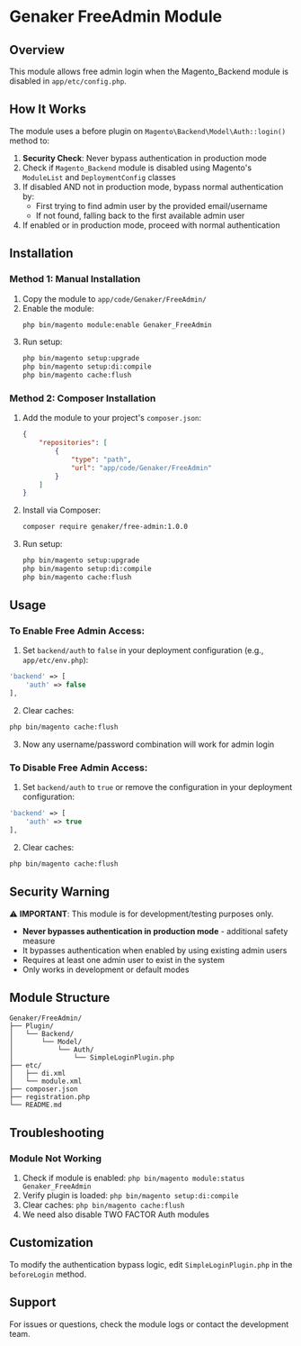 # Genaker FreeAdmin Module

## Overview
This module allows free admin login when the Magento_Backend module is disabled in `app/etc/config.php`.

## How It Works
The module uses a before plugin on `Magento\Backend\Model\Auth::login()` method to:
1. **Security Check**: Never bypass authentication in production mode
2. Check if `Magento_Backend` module is disabled using Magento's `ModuleList` and `DeploymentConfig` classes
3. If disabled AND not in production mode, bypass normal authentication by:
   - First trying to find admin user by the provided email/username
   - If not found, falling back to the first available admin user
4. If enabled or in production mode, proceed with normal authentication

## Installation

### Method 1: Manual Installation
1. Copy the module to `app/code/Genaker/FreeAdmin/`
2. Enable the module:
   ```bash
   php bin/magento module:enable Genaker_FreeAdmin
   ```
3. Run setup:
   ```bash
   php bin/magento setup:upgrade
   php bin/magento setup:di:compile
   php bin/magento cache:flush
   ```

### Method 2: Composer Installation
1. Add the module to your project's `composer.json`:
   ```json
   {
       "repositories": [
           {
               "type": "path",
               "url": "app/code/Genaker/FreeAdmin"
           }
       ]
   }
   ```
2. Install via Composer:
   ```bash
   composer require genaker/free-admin:1.0.0
   ```
3. Run setup:
   ```bash
   php bin/magento setup:upgrade
   php bin/magento setup:di:compile
   php bin/magento cache:flush
   ```

## Usage

### To Enable Free Admin Access:
1. Set `backend/auth` to `false` in your deployment configuration (e.g., `app/etc/env.php`):
```php
'backend' => [
    'auth' => false
],
```

2. Clear caches:
```bash
php bin/magento cache:flush
```

3. Now any username/password combination will work for admin login

### To Disable Free Admin Access:
1. Set `backend/auth` to `true` or remove the configuration in your deployment configuration:
```php
'backend' => [
    'auth' => true
],
```

2. Clear caches:
```bash
php bin/magento cache:flush
```

## Security Warning
⚠️ **IMPORTANT**: This module is for development/testing purposes only. 
- **Never bypasses authentication in production mode** - additional safety measure
- It bypasses authentication when enabled by using existing admin users
- Requires at least one admin user to exist in the system
- Only works in development or default modes

## Module Structure
```
Genaker/FreeAdmin/
├── Plugin/
│   └── Backend/
│       └── Model/
│           └── Auth/
│               └── SimpleLoginPlugin.php
├── etc/
│   ├── di.xml
│   └── module.xml
├── composer.json
├── registration.php
└── README.md
```

## Troubleshooting

### Module Not Working
1. Check if module is enabled: `php bin/magento module:status Genaker_FreeAdmin`
2. Verify plugin is loaded: `php bin/magento setup:di:compile`
3. Clear caches: `php bin/magento cache:flush`
4. We need also disable TWO FACTOR Auth modules 

## Customization
To modify the authentication bypass logic, edit `SimpleLoginPlugin.php` in the `beforeLogin` method.

## Support
For issues or questions, check the module logs or contact the development team.
